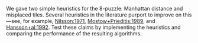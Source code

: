 

We gave two simple heuristics for the 8-puzzle: Manhattan distance and
misplaced tiles. Several heuristics in the literature purport to improve
on this—see, for example, <a class="paperRef" title="" href="#">Nilsson:1971</a>,
<a class="paperRef" title="" href="http://citeseerx.ist.psu.edu/viewdoc/download?doi=10.1.1.75.3333&rep=rep1&type=pdf">Mostow+Prieditis:1989</a>, and <a href="https://europepmc.org/abstract/med/1534722" title="" class="paperRef">Hansson+al:1992</a>. Test these claims by implementing
the heuristics and comparing the performance of the resulting
algorithms.

